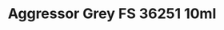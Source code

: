 ---
layout: product
title: "Aggressor Grey FS 36251 10ml"
price: "330" 
desc: "Acrylic Laquer 10mL"
img_path: "/assets/img/RC248.jpg"
brand: "AK "
available: true
special_offer: false
new: false
soon: false
cat: "020000"
subcat: "020200"
subsubcat: "020201"
sifra: "RC248"
popular: true
---